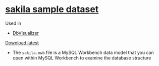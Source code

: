 # [sakila sample dataset](https://dev.mysql.com/doc/sakila/en/)
Used in
- [DbVisualizer](https://github.com/davidkhala/data/blob/main/model/vendors.md#freemium)

[Download latest](https://downloads.mysql.com/docs/sakila-db.tar.gz)
- The `sakila.mwb` file is a MySQL Workbench data model that you can open within MySQL Workbench to examine the database structure